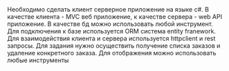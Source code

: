 ## 

Необходимо сделать клиент серверное приложение на языке c#.
В качестве клиента - MVC веб приложение, к качестве сервера - web API приложение. 
В качестве бд можно использовать любой инструмент. 
Для подключения к базе используется ORM система entity franework. 
Для взаимодействия клиента и сервера используется httpclient и rest запросы. 
Для задания нужно осуществить получение списка заказов и удаление конкретного заказа. 
Для отображения можно использовать любые инструменты